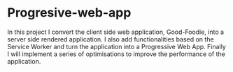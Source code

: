 # Progresive-web-app
In this project I convert the client side web application, Good-Foodie, into a server side rendered application. I also add functionalities based on the Service Worker and turn the application into a Progressive Web App. Finally I will implement a series of optimisations to improve the performance of the application.
